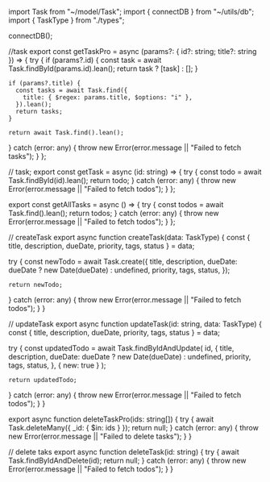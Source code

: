 import Task from "~/model/Task";
import { connectDB } from "~/utils/db";
import { TaskType } from "./types";

connectDB();

//task
export const getTaskPro = async (params?: { id?: string; title?: string }) => {
  try {
    if (params?.id) {
      const task = await Task.findById(params.id).lean();
      return task ? [task] : [];
    }

    if (params?.title) {
      const tasks = await Task.find({
        title: { $regex: params.title, $options: "i" },
      }).lean();
      return tasks;
    }

    return await Task.find().lean();
  } catch (error: any) {
    throw new Error(error.message || "Failed to fetch tasks");
  }
};

// task;
export const getTask = async (id: string) => {
  try {
    const todo = await Task.findById(id).lean();
    return todo;
  } catch (error: any) {
    throw new Error(error.message || "Failed to fetch todos");
  }
};

export const getAllTasks = async () => {
  try {
    const todos = await Task.find().lean();
    return todos;
  } catch (error: any) {
    throw new Error(error.message || "Failed to fetch todos");
  }
};

// createTask
export async function createTask(data: TaskType) {
  const { title, description, dueDate, priority, tags, status } = data;

  try {
    const newTodo = await Task.create({
      title,
      description,
      dueDate: dueDate ? new Date(dueDate) : undefined,
      priority,
      tags,
      status,
    });

    return newTodo;
  } catch (error: any) {
    throw new Error(error.message || "Failed to fetch todos");
  }
}

// updateTask
export async function updateTask(id: string, data: TaskType) {
  const { title, description, dueDate, priority, tags, status } = data;

  try {
    const updatedTodo = await Task.findByIdAndUpdate(
      id,
      {
        title,
        description,
        dueDate: dueDate ? new Date(dueDate) : undefined,
        priority,
        tags,
        status,
      },
      { new: true }
    );

    return updatedTodo;
  } catch (error: any) {
    throw new Error(error.message || "Failed to fetch todos");
  }
}

export async function deleteTaskPro(ids: string[]) {
  try {
    await Task.deleteMany({ _id: { $in: ids } });
    return null;
  } catch (error: any) {
    throw new Error(error.message || "Failed to delete tasks");
  }
}

// delete taks
export async function deleteTask(id: string) {
  try {
    await Task.findByIdAndDelete(id);
    return null;
  } catch (error: any) {
    throw new Error(error.message || "Failed to fetch todos");
  }
}
